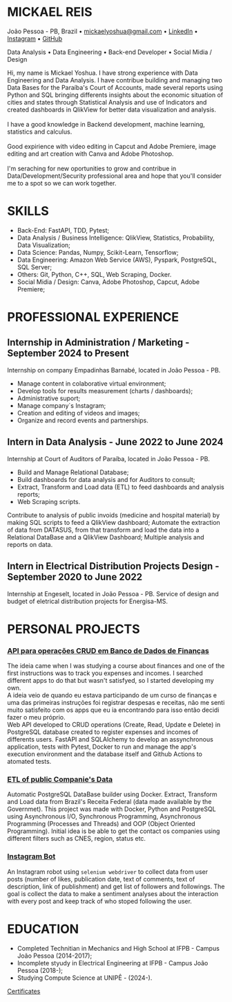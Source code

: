 # MICKAEL REIS
João Pessoa - PB, Brazil • mickaelyoshua@gmail.com • [LinkedIn](https://www.linkedin.com/in/mickaelyoshua/) • [Instagram](https://www.instagram.com/mickaelyoshua/) • [GitHub](https://github.com/mickaelyoshua7674)

Data Analysis • Data Engineering • Back-end Developer • Social Midia / Design

Hi, my name is Mickael Yoshua. I have strong experience with Data Engineering and Data Analysis. I have contribue building and managing two Data Bases for the Paraíba's Court of Accounts, made several reports using Python and SQL bringing differents insights about the economic situation of cities and states through Statistical Analysis and use of Indicators and created dashboards in QlikView for better data visualization and analysis.<br><br>
I have a good knowledge in Backend development, machine learning, statistics and calculus.<br><br>
Good expirience with video editing in Capcut and Adobe Premiere, image editing and art creation with Canva and Adobe Photoshop.<br><br>
I'm seraching for new oportunities to grow and contribue in Data/Development/Security professional area and hope that you'll consider me to a spot so we can work together.

# SKILLS
* Back-End: FastAPI, TDD, Pytest;
* Data Analysis / Business Intelligence: QlikView, Statistics, Probability, Data Visualization;
* Data Science: Pandas, Numpy, Scikit-Learn, Tensorflow;
* Data Engineering: Amazon Web Service (AWS), Pyspark, PostgreSQL, SQL Server;
* Others: Git, Python, C++, SQL, Web Scraping, Docker.
* Social Midia / Design: Canva, Adobe Photoshop, Capcut, Adobe Premiere;

# PROFESSIONAL EXPERIENCE
## Internship in Administration / Marketing - September 2024 to Present
Internship on company Empadinhas Barnabé, located in João Pessoa - PB.<br>
* Manage content in colaborative virtual environment;
* Develop tools for results measurement (charts / dashboards);
* Administrative suport;
* Manage company`s Instagram;
* Creation and editing of videos and images;
* Organize and record events and partnerships.

## Intern in Data Analysis - June 2022 to June 2024
Internship at Court of Auditors of Paraíba, located in João Pessoa - PB.<br>
* Build and Manage Relational Database;
* Build dashboards for data analysis and for Auditors to consult;
* Extract, Transform and Load data (ETL) to feed dashboards and analysis reports;
* Web Scraping scripts.

Contribute to analysis of public invoids (medicine and hospital material) by making SQL scripts to feed a QlikView dashboard; Automate the extraction of data from DATASUS, from that transform and load the data into a Relational DataBase and a QlikView Dashboard; Multiple analysis and reports on data.

## Intern in Electrical Distribution Projects Design - September 2020 to June 2022
Internship at Engeselt, located in João Pessoa - PB. Service of design and budget of eletrical distribution projects for Energisa-MS.

# PERSONAL PROJECTS
### [API para operações CRUD em Banco de Dados de Finanças](https://github.com/mickaelyoshua7674/laos-finances)
The ideia came when I was studying a course about finances and one of the first instructions was to track you expenses and incomes. I searched different apps to do that but wasn't satisfyed, so I started developing my own.<br>
A ideia veio de quando eu estava participando de um curso de finanças e uma das primeiras instruções foi registrar despesas e receitas, não me senti muito satisfeito com os apps que eu ia encontrando para isso então decidi fazer o meu próprio.<br>
Web API developed to CRUD operations (Create, Read, Update e Delete) in PostgreSQL database created to register expenses and incomes of differents users. FastAPI and SQLAlchemy to develop an assynchronous application, tests with Pytest, Docker to run and manage the app's execution environment and the database itself and Github Actions to atomated tests.

### [ETL of public Companie's Data](https://github.com/mickaelyoshua7674/etl-cnpjs)
Automatic PostgreSQL DataBase builder using Docker. Extract, Transform and Load data from Brazil's Receita Federal (data made available by the Governmet). This project was made with Docker, Python and PostgreSQL using Asynchronous I/O, Synchronous Programming, Asynchronous Programming (Processes and Threads) and OOP (Object Oriented Programming). Initial idea is be able to get the contact os companies using different filters such as CNES, region, status etc.

### [Instagram Bot](https://github.com/mickaelyoshua7674/insta_feed_data)
An Instagram robot using `selenium webdriver` to collect data from user posts (number of likes, publication date, text of comments, text of description, link of publishment) and get list of followers and followings. The goal is collect the data to make a sentiment analyses about the interaction with every post and keep track of who stoped following the user.

# EDUCATION
* Completed Technitian in Mechanics and High School at IFPB - Campus João Pessoa (2014-2017);
* Incomplete styudy in Electrical Engineering at IFPB - Campus João Pessoa (2018-);
* Studying Compute Science at UNIPÊ - (2024-).

[Certificates](https://www.linkedin.com/in/mickaelyoshua/details/certifications/)
